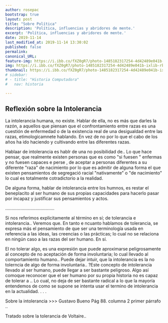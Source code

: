 ```yaml
---
author: rosepac
bootstrap: true
layout: post
title: "Sobre Política"
description: 'Política, influencias y abridores de mente.'
excerpt: 'Política, influencias y abridores de mente.'
date: 2019-11-14
last_modified_at: 2019-11-14 13:30:02
published: false
permalink: 
canonical_URL: 
feature-img: https://i.ibb.co/fXZ0gR7/photo-1485182317254-4d42489e041b-ixlib-rb-1-2.jpg
img: https://i.ibb.co/fXZ0gR7/photo-1485182317254-4d42489e041b-ixlib-rb-1-2.jpg
thumbnail: https://i.ibb.co/fXZ0gR7/photo-1485182317254-4d42489e041b-ixlib-rb-1-2.jpg
# sidebar:
# - title: "Historia Computadora"
#   nav: historia

---
```


## Reflexión sobre la Intolerancia

La intolerancia humana, no existe. Hablar de ella, no es más que darles la razón, a aquellos que piensan que el confrontamiento entre razas es una cuestión de enfermedad o de la existencia real de una desigualdad entre las razas, etimologicamnete hablando. En vez de no por lo que el cabo de los años ha ido haciendo  y cultivando entre las diferentes razas.

Hablaar de intolerancia es hablr de una no posibilidad de.. Lo que hace pensar, que realmente existen personas que es como "si fuesen " enfermas y no fuesen capaces e perse , de aceptar a personas diferentes a su diferente "raza" de nacimiento por lo que es admitir de alguna forma el que existen pensamientos de segregació racial "nativamente" o "de nacimiento" lo cual es totalmente cotradictorio a la realidad.

De alguna forma, hablar de intolerancia entre los humnos, es restar el beneplacito al ser humano de sus propias capacidades para hacerlo pasar por incapaz y justificar sus pensamientos y actos.

....................................... 

Si nos referimos explicitamente al término en sí; de tolerancia e intolerancia.. Veremos que. En tanto e ncuanto hablamos de tolerancia, se expresa más el pensamiento de que ser una terminología usada en referencia a las ideas, las creencias o las prácticas; lo cual no se relaciona en ningún caso a las razas del ser humano. En sí.

El no tolerar algo, es una expresión que puede aproximarse peligrosamente al concepto de no aceptación de forma involuntaria; lo cual llevado al comportamiento humano.. Puede dejar intuir, que la intolerancia es la no tolerncia de algo de forma involuntaria.. ?Este concepto de intolerancia llevado al ser humano, puede llegar a ser bastante peligroso. Algo así comoque reconocer que el ser humano por su propia historia no es capaz de tolerar a .. Lo cual, no deja de ser bastante radical a lo que la mayoría entendemos de como se supone se intenta usar el termino de intolerancia en la actualidad. . . .

Sobre la intolerancia >>> Gustavo Bueno [](http://fgbueno.es/bas/pdf/bas10408.pdf) Pág 88. columna 2 primer párrafo ..

Tratado sobre la tolerancia de Voltaire.. [](https://laicismo.org/data/docs/archivo_1299.pdf)